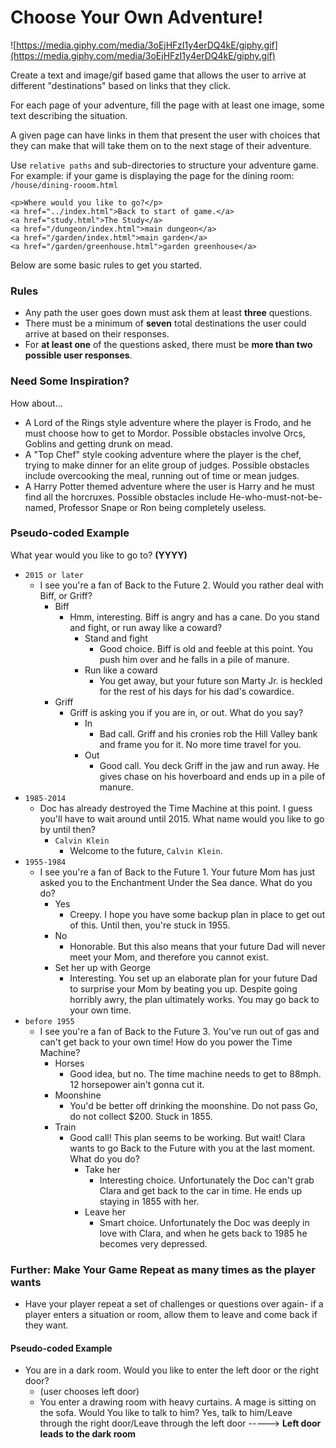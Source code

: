 # Choose Your Own Adventure!

![https://media.giphy.com/media/3oEjHFzI1y4erDQ4kE/giphy.gif](https://media.giphy.com/media/3oEjHFzI1y4erDQ4kE/giphy.gif)


Create a text and image/gif based game that allows the user to arrive at different "destinations" based on links that they click.

For each page of your adventure, fill the page with at least one image, some text describing the situation.

A given page can have links in them that present the user with choices that they can make that will take them on to the next stage of their adventure.

Use `relative paths` and sub-directories to structure your adventure game. For example: if your game is displaying the page for the dining room: `/house/dining-rooom.html`

```
<p>Where would you like to go?</p>
<a href="../index.html">Back to start of game.</a>
<a href="study.html">The Study</a>
<a href="/dungeon/index.html">main dungeon</a>
<a href="/garden/index.html">main garden</a>
<a href="/garden/greenhouse.html">garden greenhouse</a>
```

Below are some basic rules to get you started. 

### Rules
* Any path the user goes down must ask them at least **three** questions.
* There must be a minimum of **seven** total destinations the user could arrive at based on their responses.
* For **at least one** of the questions asked, there must be **more than two possible user responses**.


### Need Some Inspiration?

How about...
* A Lord of the Rings style adventure where the player is Frodo, and he must choose how to get to Mordor. Possible obstacles involve Orcs, Goblins and getting drunk on mead.
* A "Top Chef" style cooking adventure where the player is the chef, trying to make dinner for an elite group of judges. Possible obstacles include overcooking the meal, running out of time or mean judges.
* A Harry Potter themed adventure where the user is Harry and he must find all the horcruxes. Possible obstacles include He-who-must-not-be-named, Professor Snape or Ron being completely useless.

### Pseudo-coded Example


What year would you like to go to? **(YYYY)**
* `2015 or later`
    * I see you're a fan of Back to the Future 2. Would you rather deal with Biff, or Griff?
        * Biff
            * Hmm, interesting. Biff is angry and has a cane. Do you stand and fight, or run away like a coward?
                * Stand and fight
                    * Good choice. Biff is old and feeble at this point. You push him over and he falls in a pile of manure.
                * Run like a coward
                    * You get away, but your future son Marty Jr. is heckled for the rest of his days for his dad's cowardice.
        * Griff
            * Griff is asking you if you are in, or out. What do you say?
                * In
                    * Bad call. Griff and his cronies rob the Hill Valley bank and frame you for it. No more time travel for you.
                * Out
                    * Good call. You deck Griff in the jaw and run away. He gives chase on his hoverboard and ends up in a pile of manure.
* `1985-2014`
    * Doc has already destroyed the Time Machine at this point. I guess you'll have to wait around until 2015. What name would you like to go by until then?
        * `Calvin Klein`
            * Welcome to the future, `Calvin Klein`.
* `1955-1984`
    * I see you're a fan of Back to the Future 1. Your future Mom has just asked you to the Enchantment Under the Sea dance. What do you do?
        * Yes
            * Creepy. I hope you have some backup plan in place to get out of this. Until then, you're stuck in 1955.
        * No
            * Honorable. But this also means that your future Dad will never meet your Mom, and therefore you cannot exist.
        * Set her up with George
            * Interesting. You set up an elaborate plan for your future Dad to surprise your Mom by beating you up. Despite going horribly awry, the plan ultimately works. You may go back to your own time.
* `before 1955`
    * I see you're a fan of Back to the Future 3. You've run out of gas and can't get back to your own time! How do you power the Time Machine?
        * Horses
            * Good idea, but no. The time machine needs to get to 88mph. 12 horsepower ain't gonna cut it.
        * Moonshine
            * You'd be better off drinking the moonshine. Do not pass Go, do not collect $200. Stuck in 1855.
        * Train
            * Good call! This plan seems to be working. But wait! Clara wants to go Back to the Future with you at the last moment. What do you do?
                * Take her
                    * Interesting choice. Unfortunately the Doc can't grab Clara and get back to the car in time. He ends up staying in 1855 with her.
                * Leave her
                    * Smart choice. Unfortunately the Doc was deeply in love with Clara, and when he gets back to 1985 he becomes very depressed.

### Further: Make Your Game Repeat as many times as the player wants 
* Have your player repeat a set of challenges or questions over again- if a player enters a situation or room, allow them to leave and come back if they want.

#### Pseudo-coded Example
* You are in a dark room. Would you like to enter the left door or the right door?
   * (user chooses left door)
   * You enter a drawing room with heavy curtains. A mage is sitting on the sofa. Would You like to talk to him? Yes, talk to him/Leave through the right door/Leave through the left door -----> **Left door leads to the dark room**
